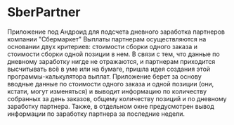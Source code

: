 # SberPartner
Приложение под Андроид для подсчета дневного заработка партнеров компании "Сбермаркет"
Выплаты партнерам осуществляются на основании двух критериев: стоимости сборки одного заказа и стоимости сборки одной позиции в нем. В связи с тем, что данные по дневному заработку нигде не отражаются, и партнерам приходится высчитывать всё в уме или на бумаге, пришла идея создания этой программы-калькулятора выплат. 
Приложение берет за основу вводные данные по стоимости одного заказа и одной позиции (они, кстати, могут изменяться) и выводит информацию по количеству собранных за день заказов, общему количеству позиций и по дневному заработку партнера.
Также, в отдельном окне предусмотрен вывод информации по заработку партнера за последние недели.                                                                                                             
